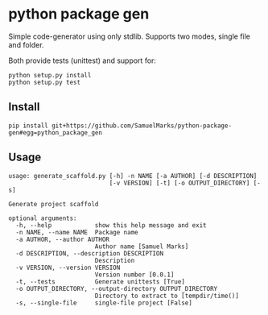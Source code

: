 python package gen
==================

Simple code-generator using only stdlib. Supports two modes, single file and folder.

Both provide tests (unittest) and support for:

    python setup.py install
    python setup.py test

## Install

    pip install git+https://github.com/SamuelMarks/python-package-gen#egg=python_package_gen

## Usage

    usage: generate_scaffold.py [-h] -n NAME [-a AUTHOR] [-d DESCRIPTION]
                                [-v VERSION] [-t] [-o OUTPUT_DIRECTORY] [-s]
    
    Generate project scaffold
    
    optional arguments:
      -h, --help            show this help message and exit
      -n NAME, --name NAME  Package name
      -a AUTHOR, --author AUTHOR
                            Author name [Samuel Marks]
      -d DESCRIPTION, --description DESCRIPTION
                            Description
      -v VERSION, --version VERSION
                            Version number [0.0.1]
      -t, --tests           Generate unittests [True]
      -o OUTPUT_DIRECTORY, --output-directory OUTPUT_DIRECTORY
                            Directory to extract to [tempdir/time()]
      -s, --single-file     single-file project [False]
